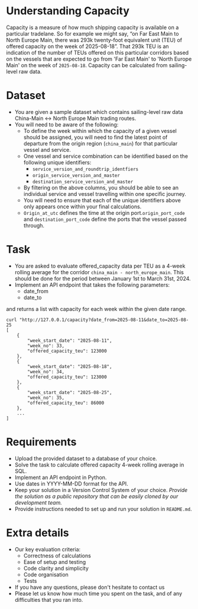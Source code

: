 # **Understanding Capacity**

Capacity is a measure of how much shipping capacity is available on a particular tradelane. So for example we might say, “on Far East Main to North Europe Main, there was 293k twenty-foot equivalent unit (TEU) of offered capacity on the week of 2025-08-18”. That 293k TEU is an indication of the number of TEUs offered on this particular corridors based on the vessels that are expected to go from 'Far East Main' to 'North Europe Main' on the week of `2025-08-18`. Capacity can be calculated from sailing-level raw data.

# **Dataset**

- You are given a sample dataset which contains sailing-level raw data China-Main ↔︎ North Europe Main trading routes.
- You will need to be aware of the following:
    - To define the week within which the capacity of a given vessel should be assigned, you will need to find the latest point of departure from the origin region (`china_main`) for that particular vessel and service.
    - One vessel and service combination can be identified based on the following unique identifiers:
        - `service_version_and_roundtrip_identfiers`
        - `origin_service_version_and_master`
        - `destination_service_version_and_master`
    - By filtering on the above columns, you should be able to see an individual service and vessel travelling within one specific journey.
    - You will need to ensure that each of the unique identifiers above only appears once within your final calculations.
    - `Origin_at_utc` defines the time at the origin port.`origin_port_code` and `destination_port_code` define the ports that the vessel passed through.

# **Task**

- You are asked to evaluate offered_capacity data per TEU as a 4-week rolling average for the corridor `china_main - north_europe_main`. This should be done for the period between January 1st to March 31st, 2024.
- Implement an API endpoint that takes the following parameters:
  - date_from
  - date_to

and returns a list with capacity for each week within the given date range.

```
curl "http://127.0.0.1/capacity?date_from=2025-08-11&date_to=2025-08-25
[
    {
        "week_start_date": "2025-08-11",
        "week_no": 33,
        "offered_capacity_teu": 123000
    },
    {
        "week_start_date": "2025-08-18",
        "week_no": 34,
        "offered_capacity_teu": 123000
    },
    {
        "week_start_date": "2025-08-25",
        "week_no": 35,
        "offered_capacity_teu": 86000
    },
    ...
]
```

# **Requirements**

- Upload the provided dataset to a database of your choice.
- Solve the task to calculate offered capacity 4-week rolling average in SQL.
- Implement an API endpoint in Python.
- Use dates in YYYY-MM-DD format for the API.
- Keep your solution in a Version Control System of your choice. *Provide the solution as a public repository that can be easily cloned by our development team.*
- Provide instructions needed to set up and run your solution in `README.md`.

# **Extra details**

- Our key evaluation criteria:
    - Correctness of calculations
    - Ease of setup and testing
    - Code clarity and simplicity
    - Code organisation
    - Tests
- If you have any questions, please don't hesitate to contact us
- Please let us know how much time you spent on the task, and of any difficulties that you ran into.
